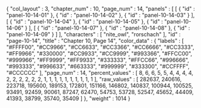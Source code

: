 {
  "col_layout" : 3,
  "chapter_num" : 10,
  "page_num" : 14,
  "panels" : [
    [
      {
        "id" : "panel-10-14-01"
      },
      {
        "id" : "panel-10-14-02"
      },
      {
        "id" : "panel-10-14-03"
      }
    ],
    [
      {
        "id" : "panel-10-14-04"
      },
      {
        "id" : "panel-10-14-05"
      },
      {
        "id" : "panel-10-14-06"
      }
    ],
    [
      {
        "id" : "panel-10-14-07"
      },
      {
        "id" : "panel-10-14-08"
      },
      {
        "id" : "panel-10-14-09"
      }
    ]
  ],
  "characters" : [
    "nite_owl",
    "rorschach"
  ],
  "id" : "page-10-14",
  "title" : "Chapter 10, Page 14",
  "color_data" : {
    "labels" : [
      "#FFFF00",
      "#CC9966",
      "#CC6633",
      "#CC3366",
      "#CC6666",
      "#CC3333",
      "#FF9966",
      "#330000",
      "#CC9933",
      "#CC9999",
      "#993366",
      "#FFCC00",
      "#999966",
      "#FF9999",
      "#FF9933",
      "#333333",
      "#FFCC66",
      "#996666",
      "#993333",
      "#996633",
      "#663333",
      "#999999",
      "#333300",
      "#CCFFFF",
      "#CCCCCC"
    ],
    "page_num" : 14,
    "percent_values" : [
      8,
      6,
      6,
      5,
      5,
      4,
      4,
      4,
      4,
      2,
      2,
      2,
      2,
      2,
      2,
      1,
      1,
      1,
      1,
      1,
      1,
      1,
      1,
      1,
      1
    ],
    "raw_values" : [
      282637,
      240616,
      223718,
      195600,
      189153,
      172801,
      151166,
      146802,
      140837,
      100944,
      100525,
      93491,
      92459,
      90061,
      87247,
      62470,
      54753,
      53728,
      52547,
      45652,
      44409,
      41393,
      38799,
      35740,
      35409
    ]
  },
  "weight" : 1014
}
